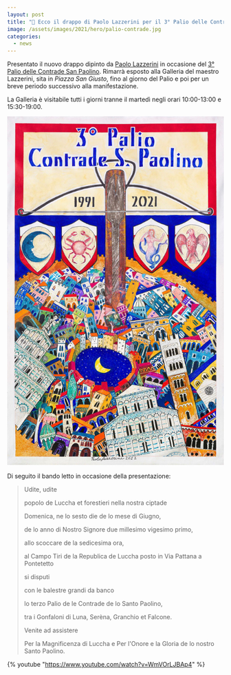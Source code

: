 ```yaml
---
layout: post
title: "🎨 Ecco il drappo di Paolo Lazzerini per il 3° Palio delle Contrade San Paolino"
image: /assets/images/2021/hero/palio-contrade.jpg
categories:
  - news
---
```


Presentato il nuovo drappo dipinto da [Paolo
Lazzerini](https://www.paololazzeriniarte.com/) in occasione del [3° Palio delle
Contrade San Paolino](/2021/3-palio-contrade-san-paolino). Rimarrà esposto alla
Galleria del maestro Lazzerini, sita in *Piazza San Giusto*, fino al giorno del
Palio e poi per un breve periodo successivo alla manifestazione.

<!-- more -->

La Galleria è visitabile tutti i giorni tranne il martedì negli orari
10:00-13:00 e 15:30-19:00.

![palio](/assets/images/2021/3-palio-contrade-san-paolino-paolo-lazzerini.jpg)

Di seguito il bando letto in occasione della presentazione:

> Udite, udite
>
> popolo de Luccha et forestieri nella nostra ciptade
>
> Domenica, ne lo sesto die de lo mese di Giugno,
>
> de lo anno di Nostro Signore due millesimo vigesimo primo,
>
> allo scoccare de la sedicesima ora,
>
> al Campo Tiri de la Republica de Luccha posto in Via Pattana a Pontetetto
>
>
> si disputi
>
>
> con le balestre grandi da banco
>
> lo terzo Palio de le Contrade de lo Santo Paolino,
>
> tra i Gonfaloni di Luna, Serèna, Granchio et Falcone.
>
>
> Venite ad assistere
>
> Per la Magnificenza di Luccha e Per l'Onore e la Gloria de lo nostro Santo
> Paolino.

{% youtube "https://www.youtube.com/watch?v=WmVOrLJBAp4" %}
